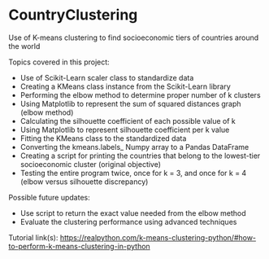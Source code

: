 # CountryClustering
Use of K-means clustering to find socioeconomic tiers of countries around the world

Topics covered in this project:
- Use of Scikit-Learn scaler class to standardize data
- Creating a KMeans class instance from the Scikit-Learn library
- Performing the elbow method to determine proper number of k clusters
- Using Matplotlib to represent the sum of squared distances graph (elbow method)
- Calculating the silhouette coefficient of each possible value of k
- Using Matplotlib to represent silhouette coefficient per k value
- Fitting the KMeans class to the standardized data
- Converting the kmeans.labels_ Numpy array to a Pandas DataFrame
- Creating a script for printing the countries that belong to the lowest-tier socioeconomic cluster (original objective)
- Testing the entire program twice, once for k = 3, and once for k = 4 (elbow versus silhouette discrepancy)

Possible future updates:
- Use script to return the exact value needed from the elbow method
- Evaluate the clustering performance using advanced techniques

Tutorial link(s):
https://realpython.com/k-means-clustering-python/#how-to-perform-k-means-clustering-in-python
